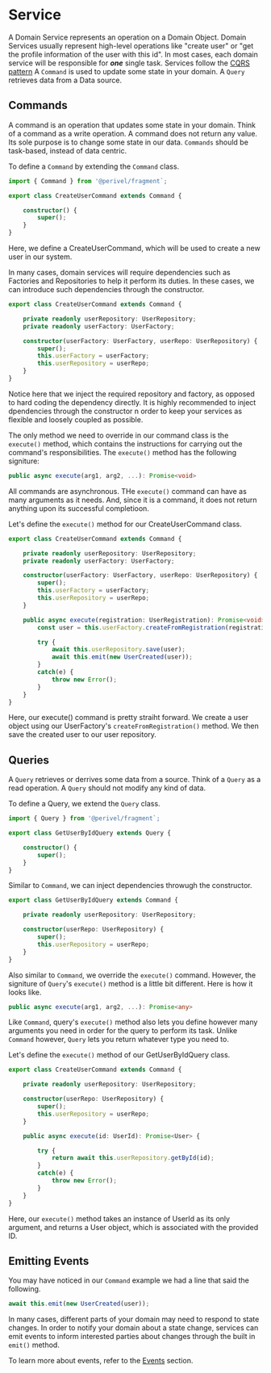 # Service
A Domain Service represents an operation on a Domain Object. Domain Services usually represent high-level operations like "create user" or "get the profile information of the user with this id". In most cases, each domain service will be responsible for ***one*** single task. Services follow the [CQRS pattern](https://martinfowler.com/bliki/CQRS.html#:~:text=CQRS%20stands%20for%20Command%20Query,you%20use%20to%20read%20information.) A `Command` is used to update some state in your domain. A `Query` retrieves data from a Data source. 

## Commands
A command is an operation that updates some state in your domain. Think of a command as a write operation. A command does not return any value. Its sole purpose is to change some state in our data. `Commands` should be task-based, instead of data centric.

To define a `Command` by extending the `Command` class.
```ts
import { Command } from '@perivel/fragment`;

export class CreateUserCommand extends Command {

    constructor() {
        super();
    }
}
```
Here, we define a CreateUserCommand, which will be used to create a new user in our system. 

In many cases, domain services will require dependencies such as Factories and Repositories to help it perform its duties. In these cases, we can introduce such dependencies through the constructor. 
```ts
export class CreateUserCommand extends Command {

    private readonly userRepository: UserRepository;
    private readonly userFactory: UserFactory;

    constructor(userFactory: UserFactory, userRepo: UserRepository) {
        super();
        this.userFactory = userFactory;
        this.userRepository = userRepo;
    }
}
```
Notice here that we inject the required repository and factory, as opposed to hard coding the dependency directly. It is highly recommended to inject dpendencies through the constructor n order to keep your services as flexible and loosely coupled as possible.

The only method we need to override in our command class is the `execute()` method, which contains the instructions for carrying out the command's responsibilities. The `execute()` method has the following signiture:
```ts
public async execute(arg1, arg2, ...): Promise<void>
```
All commands are asynchronous. THe `execute()` command can have as many arguments as it needs. And, since it is a command, it does not return anything upon its successful completioon.

Let's define the `execute()` method for our CreateUserCommand class.
```ts
export class CreateUserCommand extends Command {

    private readonly userRepository: UserRepository;
    private readonly userFactory: UserFactory;

    constructor(userFactory: UserFactory, userRepo: UserRepository) {
        super();
        this.userFactory = userFactory;
        this.userRepository = userRepo;
    }

    public async execute(registration: UserRegistration): Promise<void> {
        const user = this.userFactory.createFromRegistration(registration);

        try {
            await this.userRepository.save(user);
            await this.emit(new UserCreated(user));
        }
        catch(e) {
            throw new Error();
        }
    }
}
```
Here, our execute() command is pretty straiht forward. We create a user object using our UserFactory's `createFromRegistration()` method. We then save the created user to our user repository.

## Queries
A `Query` retrieves or derrives some data from a source. Think of a `Query` as a read operation. A `Query` should not modify any kind of data. 

To define a Query, we extend the `Query` class. 
```ts
import { Query } from '@perivel/fragment`;

export class GetUserByIdQuery extends Query {

    constructor() {
        super();
    }
}
```
Similar to `Command`, we can inject dependencies throwugh the constructor.
```ts
export class GetUserByIdQuery extends Command {

    private readonly userRepository: UserRepository;

    constructor(userRepo: UserRepository) {
        super();
        this.userRepository = userRepo;
    }
}
```
Also similar to `Command`, we override the `execute()` command. However, the signiture of `Query`'s `execute()` method is a little bit different. Here is how it looks like.
```ts
public async execute(arg1, arg2, ...): Promise<any>
```
Like `Command`, query's `execute()` method also lets you define however many arguments you need in order for the query to perform its task. Unlike `Command` however, `Query` lets you return whatever type you need to. 

Let's define the `execute()` method of our GetUserByIdQuery class.
```ts
export class CreateUserCommand extends Command {

    private readonly userRepository: UserRepository;

    constructor(userRepo: UserRepository) {
        super();
        this.userRepository = userRepo;
    }

    public async execute(id: UserId): Promise<User> {

        try {
            return await this.userRepository.getById(id);
        }
        catch(e) {
            throw new Error();
        }
    }
}
```
Here, our `execute()` method takes an instance of UserId as its only argument, and returns a User object, which is associated with the provided ID.

## Emitting Events
You may have noticed in our `Command` example we had a line that said the following.
```ts
await this.emit(new UserCreated(user));
```
In many cases, different parts of your domain may need to respond to state changes. In order to notify your domain about a state change, services can emit events to inform interested parties about changes through the built in `emit()` method. 

To learn more about events, refer to the [Events](./../event/README.md) section.